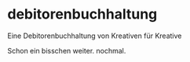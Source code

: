 # debitorenbuchhaltung
Eine Debitorenbuchhaltung von Kreativen für Kreative

Schon ein bisschen weiter.
nochmal.
